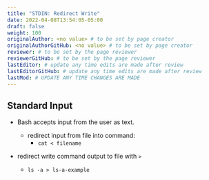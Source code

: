 ```yaml
---
title: "STDIN: Redirect Write"
date: 2022-04-08T13:54:05-05:00
draft: false
weight: 100
originalAuthor: <no value> # to be set by page creator
originalAuthorGitHub: <no value> # to be set by page creator
reviewer: # to be set by the page reviewer
reviewerGitHub: # to be set by the page reviewer
lastEditor: # update any time edits are made after review
lastEditorGitHub: # update any time edits are made after review
lastMod: # UPDATE ANY TIME CHANGES ARE MADE
---
```


## Standard Input

- Bash accepts input from the user as text. 
  - redirect input from file into command:
    - `cat < filename`

- redirect write command output to file with `>`
  - `ls -a > ls-a-example`